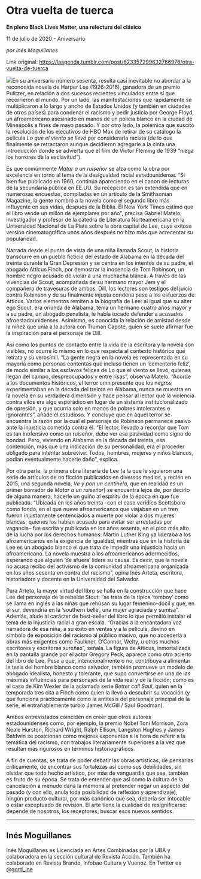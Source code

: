 # Otra vuelta de tuerca

**En pleno Black Lives Matter, una relectura del clásico**

11 de julio de 2020 - Aniversario

_por Inés Moguillanes_

Link original: https://laagenda.tumblr.com/post/623357299632766976/otra-vuelta-de-tuerca

![](https://64.media.tumblr.com/79e7f046545cf876a3730e977368cc95/2110c0eb1ef2ccde-67/s500x750/a6de61eef7c74124c5eefa66cae9ecb6031705cc.jpg)En su aniversario número sesenta, resulta casi inevitable no abordar a la reconocida novela de Harper Lee (1926-2016), ganadora de un premio Pulitzer, en relación a dos sucesos recientes vinculados entre sí que recorrieron el mundo. Por un lado, las manifestaciones que rápidamente se multiplicaron a lo largo y ancho de Estados Unidos (y también en ciudades de otros países) para condenar el racismo y pedir justicia por George Floyd, un afroamericano asesinado en manos de un policía blanco en la ciudad de Mineápolis a fines de mayo pasado. Y por otro lado, la polémica que suscitó la resolución de los ejecutivos de HBO Max de retirar de su catálogo la película *Lo que el viento se llevó* por considerarla racista (de lo que finalmente se retractaron aunque decidieron agregarle a la cinta una introducción donde se advierta que el film de Victor Fleming de 1939 “niega los horrores de la esclavitud”). 


Es que comúnmente *Matar a un ruiseñor* se alza como la obra por excelencia en torno al tema de la desigualdad racial estadounidense. “Si bien fue publicado en 1960, continúa apareciendo en el canon de lecturas de la secundaria pública en EE.UU. Su recepción es tan extendida que en numerosas encuestas, compiladas en un artículo de la Smithsonian Magazine, la gente nombró a la novela como el segundo libro más influyente en sus vidas, después de la Biblia. El New York Times estimó que el libro vende un millón de ejemplares por año”, precisa Gabriel Matelo, investigador y profesor de la cátedra de Literatura Norteamericana en la Universidad Nacional de La Plata sobre la obra capital de Lee, cuya exitosa versión cinematográfica unos años después no hizo más que acrecentar su popularidad. 


Narrada desde el punto de vista de una niña llamada Scout, la historia transcurre en un pueblo ficticio del estado de Alabama en la década del treinta durante la Gran Depresión y se centra en los intentos de su padre, el abogado Atticus Finch, por demostrar la inocencia de Tom Robinson, un hombre negro acusado de violar a una muchacha blanca. A través de las vivencias de Scout, acompañada de su hermano mayor Jem y el compañero de travesuras de ambos, Dill, los lectores son testigos del juicio contra Robinson y de su finalmente injusta condena pese a los esfuerzos de Atticus. Varios elementos remiten a la biografía de Lee: al igual que su alter ego Scout, era oriunda de Alabama, tenía un hermano cuatro años mayor y a su padre, un abogado penalista, le había tocado defender a acusados afroestadounidenses. Asimismo, es conocida la relación de amistad desde la niñez que unía a la autora con Truman Capote, quien se suele afirmar fue la inspiración para el personaje de Dill. 


Así como los puntos de contacto entre la vida de la escritora y la novela son visibles, no ocurre lo mismo en lo que respecta al contexto histórico que retrata y su verosímil. “La gente negra en la novela es representada en su mayoría como personas contentas que incluso tienen un ‘cementerio feliz’, de modo similar a los esclavos felices de Lo que el viento se llevó, quienes llegan del campo, despreocupados y entre risas”, observa Matelo. “Acorde a los documentos históricos, el terror omnipresente que los negros experimentaban en la década del treinta en Alabama, nunca se muestra en la novela en su verdadera dimensión y hace pensar al lector que la violencia contra ellos era algo esporádico en lugar de un sistema institucionalizado de opresión, y que ocurría solo en manos de pobres intolerantes e ignorantes”, añade el estudioso. Y concluye que en aquel terror se encuentra la razón por la cual el personaje de Robinson permanece pasivo ante la injusticia cometida contra él. “El lector, llevado a recordar que Tom es tan inofensivo como un ruiseñor, debe ver esa pasividad como signo de bondad. Pero, viviendo en Alabama en la década del treinta, esa contención, más que una indicación de su personalidad, era el proceder obligado para intentar sobrevivir. Todos, hombres, mujeres y niños blancos, podían eventualmente hacerle daño”, explica. 

Por otra parte, la primera obra literaria de Lee (a la que le siguieron una serie de artículos de no ficción publicados en diversos medios, y recién en 2015, una segunda novela, *Ve y pon un centinela*, que en realidad es un primer borrador de *Matar a un ruiseñor*) se encuentra lejos de, por decirlo de alguna manera, hacerle un guiño al espíritu de la época en que fue publicada. “Ubicada en los años treinta –con el caso verídico Scottsboro como fondo, en el que nueve afroamericanos que viajaban en un tren fueron injustamente sentenciados a muerte por violar a dos mujeres blancas, quienes los habían acusado para evitar ser arrestadas por vagancia– fue escrita y publicada en los años sesenta, en el pico más alto de la lucha por los derechos humanos: Martin Luther King ya lideraba a los afroamericanos en la exigencia de igualdad, mientras que en la historia de Lee es un abogado blanco el que trata de impedir una injusticia hacia un afroamericano. La novela muestra a los afroamericanos adormecidos, esperando que alguien ‘de afuera’ lidere su causa. Es decir, que la novela no acusa recibo del activismo de la comunidad afroamericana organizada en los años sesenta en contra del racismo”, opina Inés Arteta, escritora, historiadora y docente en la Universidad del Salvador. 


Para Arteta, la mayor virtud del libro se halla en la construcción que hace Lee del personaje de la rebelde Stout: “se trata de la típica ‘tomboy’ como se llama en inglés a las niñas que rehúsan su lugar femenino-dócil y que, en el sur, devendría en la ‘southern belle’, una mujer agraciada y sumisa”. Además, alude al carácter de best-seller del libro lo que permitió instalar el tema de la injusticia racial a gran escala. “Gracias a la encantadora voz narradora de esa niña, a su éxito en ventas y a la película, devino en símbolo de exposición del racismo al público masivo, que no accedería a obras más exigentes como Faulkner, O’Connor, Welty, u otros muchos escritores y escritoras sureñas”, señala. La figura de Atticus, inmortalizada en la pantalla grande por el actor Gregory Peck, aparece como otro acierto del libro de Lee. Pese a que, intencionalmente o no, contribuya a alimentar la tesis del hombre blanco como salvador, también promueve un modelo de abogado idealista, honesto y tolerante, que supo convertirse en una de las máximas influencias para personajes de la vida real y de la ficción; como es el caso de Kim Wexler de la aclamada serie *Better call Saul*, quien en la temporada tres cita a Finch como quien la llevó a descubrir su vocación (y que funciona prácticamente como la antítesis del personaje principal de la serie, el entrañablemente turbio James McGill / Saul Goodman). 


Ambos entrevistados coinciden en creer que otros autores estadounidenses como, por ejemplo, la premio Nobel Toni Morrison, Zora Neale Hurston, Richard Wright, Ralph Ellison, Langston Hughes y James Baldwin se posicionan como mejores exponentes a la hora de referir a la temática del racismo, con trabajos literariamente superiores a la vez que resultan más rigurosos en términos historiográficos. 


A fin de cuentas, se trata de poder debatir las obras artísticas, de pensarlas críticamente, de encontrar sus fortalezas así como sus debilidades, sin olvidar que todo hecho artístico, por más de vanguardia que sea, también es fruto de su época. Se trata de entender que así como la cultura de la cancelación a menudo daña la memoria al pretender negar un aspecto del pasado (y con ello, anula toda posibilidad de reflexión y aprendizaje), ningún producto cultural, por más canónico que sea, debería ser intocable o estar exceptuado de revisión. El arte tiene la cualidad de resignificarse: depende de nosotros, los receptores, buscar esos nuevos sentidos. 




---

Inés Moguillanes
----------------

Inés Moguillanes es Licenciada en Artes Combinadas por la UBA y colaboradora en la sección cultural de Revista Acción. También ha colaborado en Revista Brando, Infobae Cultura y Vuenoz. En Twitter es [@gord\_ine](https://twitter.com/gord_ine) 

